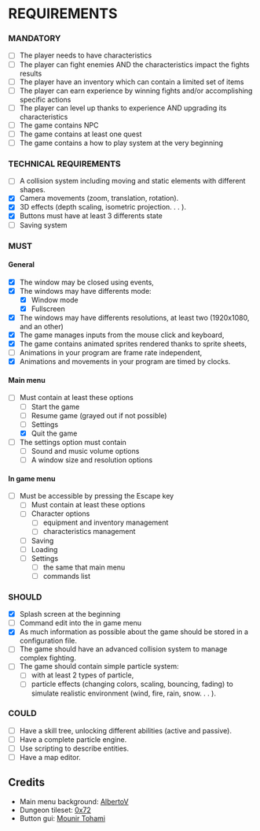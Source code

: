 # REQUIREMENTS

### MANDATORY

- [ ] The player needs to have characteristics
- [ ] The player can fight enemies AND the characteristics impact the fights results 
- [ ] The player have an inventory which can contain a limited set of items
- [ ] The player can earn experience by winning fights and/or accomplishing specific actions
- [ ] The player can level up thanks to experience AND upgrading its characteristics
- [ ] The game contains NPC
- [ ] The game contains at least one quest
- [ ] The game contains a how to play system at the very beginning

### TECHNICAL REQUIREMENTS

- [ ] A collision system including moving and static elements with different shapes.
- [X] Camera movements (zoom, translation, rotation).
- [X] 3D effects (depth scaling, isometric projection. . . ).
- [X] Buttons must have at least 3 differents state
- [ ] Saving system

### MUST

#### General

- [X] The window may be closed using events,
- [X] The windows may have differents mode:
    - [X] Window mode
    - [X] Fullscreen
- [X] The windows may have differents resolutions, at least two (1920x1080, and an other)
- [X] The game manages inputs from the mouse click and keyboard,
- [X] The game contains animated sprites rendered thanks to sprite sheets,
- [ ] Animations in your program are frame rate independent,
- [X] Animations and movements in your program are timed by clocks.

#### Main menu

- [ ] Must contain at least these options
    - [ ] Start the game
    - [ ] Resume game (grayed out if not possible)
    - [ ] Settings
    - [X] Quit the game
- [ ] The settings option must contain
    - [ ] Sound and music volume options
    - [ ] A window size and resolution options

#### In game menu

- [ ] Must be accessible by pressing the Escape key
    - [ ] Must contain at least these options
    - [ ] Character options
      - [ ] equipment and inventory management
      - [ ] characteristics management
    - [ ] Saving
    - [ ] Loading
    - [ ] Settings
      - [ ] the same that main menu
      - [ ] commands list

### SHOULD

- [X] Splash screen at the beginning
- [ ] Command edit into the in game menu
- [X] As much information as possible about the game should be stored in a configuration file.
- [ ] The game should have an advanced collision system to manage complex fighting.
- [ ] The game should contain simple particle system:
    - [ ] with at least 2 types of particle,
    - [ ] particle effects (changing colors, scaling, bouncing, fading) to simulate realistic environment (wind, fire, rain, snow. . . ).

### COULD

- [ ] Have a skill tree, unlocking different abilities (active and passive).
- [ ] Have a complete particle engine.
- [ ] Use scripting to describe entities.
- [ ] Have a map editor.

## Credits

- Main menu background: [AlbertoV](https://www.deviantart.com/albertov)
- Dungeon tileset: [0x72](https://0x72.itch.io)
- Button gui: [Mounir Tohami](https://mounirtohami.itch.io/)

